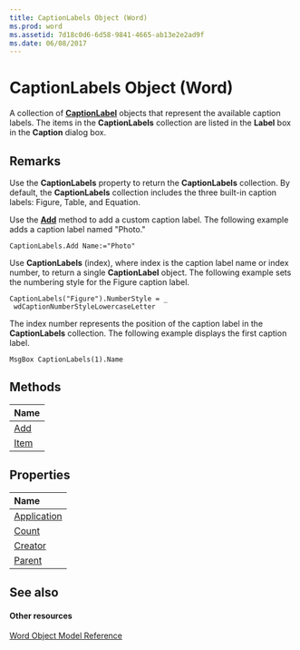 ```yaml
---
title: CaptionLabels Object (Word)
ms.prod: word
ms.assetid: 7d18c0d6-6d58-9841-4665-ab13e2e2ad9f
ms.date: 06/08/2017
---
```



# CaptionLabels Object (Word)

A collection of **[CaptionLabel](captionlabel-object-word.md)** objects that represent the available caption labels. The items in the **CaptionLabels** collection are listed in the **Label** box in the **Caption** dialog box.


## Remarks

Use the **CaptionLabels** property to return the **CaptionLabels** collection. By default, the **CaptionLabels** collection includes the three built-in caption labels: Figure, Table, and Equation.

Use the **[Add](captionlabels-add-method-word.md)** method to add a custom caption label. The following example adds a caption label named "Photo."




```
CaptionLabels.Add Name:="Photo"
```

Use **CaptionLabels** (index), where index is the caption label name or index number, to return a single **CaptionLabel** object. The following example sets the numbering style for the Figure caption label.




```
CaptionLabels("Figure").NumberStyle = _ 
 wdCaptionNumberStyleLowercaseLetter
```

The index number represents the position of the caption label in the **CaptionLabels** collection. The following example displays the first caption label.




```
MsgBox CaptionLabels(1).Name
```


## Methods



|**Name**|
|:-----|
|[Add](captionlabels-add-method-word.md)|
|[Item](captionlabels-item-method-word.md)|

## Properties



|**Name**|
|:-----|
|[Application](captionlabels-application-property-word.md)|
|[Count](captionlabels-count-property-word.md)|
|[Creator](captionlabels-creator-property-word.md)|
|[Parent](captionlabels-parent-property-word.md)|

## See also


#### Other resources


[Word Object Model Reference](http://msdn.microsoft.com/library/be452561-b436-bb9b-6f94-3faa9a74a6fd%28Office.15%29.aspx)
